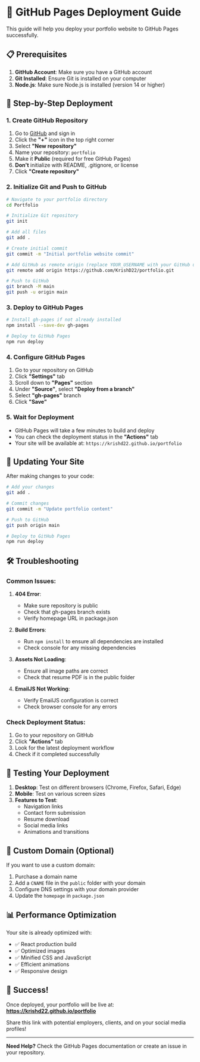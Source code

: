 # 🚀 GitHub Pages Deployment Guide

This guide will help you deploy your portfolio website to GitHub Pages successfully.

## 📋 Prerequisites

1. **GitHub Account**: Make sure you have a GitHub account
2. **Git Installed**: Ensure Git is installed on your computer
3. **Node.js**: Make sure Node.js is installed (version 14 or higher)

## 🔧 Step-by-Step Deployment

### 1. Create GitHub Repository

1. Go to [GitHub](https://github.com) and sign in
2. Click the **"+"** icon in the top right corner
3. Select **"New repository"**
4. Name your repository: `portfolio`
5. Make it **Public** (required for free GitHub Pages)
6. **Don't** initialize with README, .gitignore, or license
7. Click **"Create repository"**

### 2. Initialize Git and Push to GitHub

```bash
# Navigate to your portfolio directory
cd Portfolio

# Initialize Git repository
git init

# Add all files
git add .

# Create initial commit
git commit -m "Initial portfolio website commit"

# Add GitHub as remote origin (replace YOUR_USERNAME with your GitHub username)
git remote add origin https://github.com/KrishD22/portfolio.git

# Push to GitHub
git branch -M main
git push -u origin main
```

### 3. Deploy to GitHub Pages

```bash
# Install gh-pages if not already installed
npm install --save-dev gh-pages

# Deploy to GitHub Pages
npm run deploy
```

### 4. Configure GitHub Pages

1. Go to your repository on GitHub
2. Click **"Settings"** tab
3. Scroll down to **"Pages"** section
4. Under **"Source"**, select **"Deploy from a branch"**
5. Select **"gh-pages"** branch
6. Click **"Save"**

### 5. Wait for Deployment

- GitHub Pages will take a few minutes to build and deploy
- You can check the deployment status in the **"Actions"** tab
- Your site will be available at: `https://krishd22.github.io/portfolio`

## 🔄 Updating Your Site

After making changes to your code:

```bash
# Add your changes
git add .

# Commit changes
git commit -m "Update portfolio content"

# Push to GitHub
git push origin main

# Deploy to GitHub Pages
npm run deploy
```

## 🛠️ Troubleshooting

### Common Issues:

1. **404 Error**: 
   - Make sure repository is public
   - Check that gh-pages branch exists
   - Verify homepage URL in package.json

2. **Build Errors**:
   - Run `npm install` to ensure all dependencies are installed
   - Check console for any missing dependencies

3. **Assets Not Loading**:
   - Ensure all image paths are correct
   - Check that resume PDF is in the public folder

4. **EmailJS Not Working**:
   - Verify EmailJS configuration is correct
   - Check browser console for any errors

### Check Deployment Status:

1. Go to your repository on GitHub
2. Click **"Actions"** tab
3. Look for the latest deployment workflow
4. Check if it completed successfully

## 📱 Testing Your Deployment

1. **Desktop**: Test on different browsers (Chrome, Firefox, Safari, Edge)
2. **Mobile**: Test on various screen sizes
3. **Features to Test**:
   - Navigation links
   - Contact form submission
   - Resume download
   - Social media links
   - Animations and transitions

## 🔗 Custom Domain (Optional)

If you want to use a custom domain:

1. Purchase a domain name
2. Add a `CNAME` file in the `public` folder with your domain
3. Configure DNS settings with your domain provider
4. Update the `homepage` in `package.json`

## 📊 Performance Optimization

Your site is already optimized with:
- ✅ React production build
- ✅ Optimized images
- ✅ Minified CSS and JavaScript
- ✅ Efficient animations
- ✅ Responsive design

## 🎉 Success!

Once deployed, your portfolio will be live at:
**https://krishd22.github.io/portfolio**

Share this link with potential employers, clients, and on your social media profiles!

---

**Need Help?** Check the GitHub Pages documentation or create an issue in your repository.